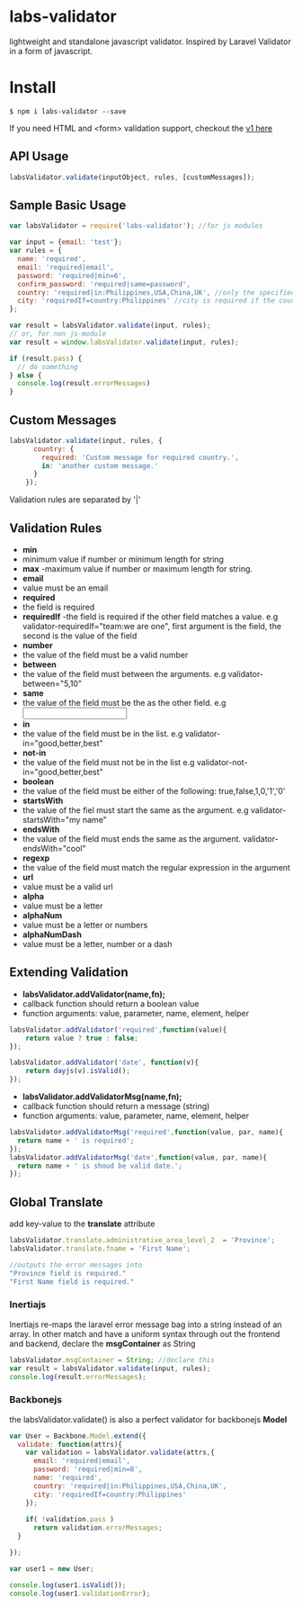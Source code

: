 




# labs-validator
lightweight and standalone javascript validator. Inspired by Laravel Validator in a form of javascript.


# Install

```
$ npm i labs-validator --save
```
If you need HTML and <form\> validation support, checkout the [v1 here](https://github.com/cresjie/labs-validator/tree/v1)

API Usage
----------
```Javascript
labsValidator.validate(inputObject, rules, [customMessages]);
```
Sample Basic Usage
----------
```Javascript
var labsValidator = require('labs-validator'); //for js modules

var input = {email: 'test'};
var rules = {
  name: 'required',
  email: 'required|email',
  password: 'required|min=6',
  confirm_password: 'required|same=password',
  country: 'required|in:Philippines,USA,China,UK', //only the specified values are accepted
  city: 'requiredIf=country:Philippines' //city is required if the country is Philippines
};

var result = labsValidator.validate(input, rules);
// or, for non js-module
var result = window.labsValidator.validate(input, rules);

if (result.pass) {
  // do something
} else {
  console.log(result.errorMessages)
}

```
Custom Messages
-----------
```Javascript
labsValidator.validate(input, rules, {
      country: {
        required: 'Custom message for required country.',
        in: 'another custom message.'
      }
    });
```
 Validation rules are separated by '|' 




Validation Rules
-----------
 - **min**
  - minimum value if number or minimum  length for string  
 - **max**
  -maximum value if number or maximum length for string. 
 - **email**
  - value must be an email
 - **required**
  - the field is required
 - **requiredIf**
  -the field is required if the other field matches a value. e.g validator-requiredIf="team:we are one", first argument is the field, the second is the value of the field
 - **number**
  - the value of the field must be a valid number
 - **between**
  - the value of the field must between the arguments. e.g validator-between="5,10"
 - **same**
  - the value of the field must be the as the other field. e.g <input type="password" name="confirm_password" validator-same="password">
 - **in**
  - the value of the field must be in the list. e.g validator-in="good,better,best"
 - **not-in**
  - the value of the field must not be in the list e.g validator-not-in="good,better,best"
 - **boolean**
  - the value of the field must be either of the following: true,false,1,0,'1','0'
 - **startsWith**
  - the value of the fiel must start the same as the argument. e.g validator-startsWith="my name"
 - **endsWith**
  - the value of the field must ends the same as the argument. validator-endsWith="cool"
 - **regexp**
  - the value of the field must match the regular expression in the argument
 - **url**
  - value must be a valid url 
 - **alpha**
  - value must be a letter 
 - **alphaNum**
  - value must be a letter or numbers 
 - **alphaNumDash**
  - value must be a letter, number or a dash 
 
Extending Validation
------------
 - **labsValidator.addValidator(name,fn);**
  - callback function should return a boolean value
  - function arguments: value, parameter, name, element, helper
```javascript  
labsValidator.addValidator('required',function(value){
    return value ? true : false;
});

labsValidator.addValidator('date', function(v){
    return dayjs(v).isValid();
});
```
 - **labsValidator.addValidatorMsg(name,fn);**
  - callback function should return a message (string)
  - function arguments: value, parameter, name, element, helper
```javascript
labsValidator.addValidatorMsg('required',function(value, par, name){
  return name + ' is required';  
});
labsValidator.addValidatorMsg('date',function(value, par, name){
  return name + ' is shoud be valid date.';  
});
```

Global Translate
------------
add key-value to the **translate** attribute
```Javascript
labsValidator.translate.administrative_area_level_2  = 'Province';
labsValidator.translate.fname = 'First Name';

//outputs the error messages into
"Province field is required."
"First Name field is required."
````


### Inertiajs
Inertiajs re-maps the laravel error message bag into a string instead of an array. In other match and have a uniform syntax through out the frontend and backend, declare the **msgContainer** as String
```Javascript
labsValidator.msgContainer = String; //declare this
var result = labsValidator.validate(input, rules);
console.log(result.errorMessages);
````

### Backbonejs
the labsValidator.validate() is also a perfect validator for backbonejs **Model**

```javascript
var User = Backbone.Model.extend({
  validate: function(attrs){
    var validation = labsValidator.validate(attrs,{
      email: 'required|email',
      password: 'required|min=8',
      name: 'required',
      country: 'required|in:Philippines,USA,China,UK',
      city: 'requiredIf=country:Philippines'
    });
    
    if( !validation.pass )
      return validation.errorMessages;
  }

});

var user1 = new User;

console.log(user1.isValid());
console.log(user1.validationError);
```
